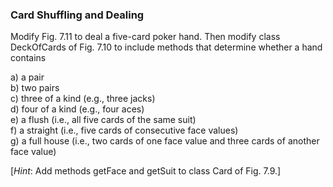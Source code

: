 ### Card Shuffling and Dealing

Modify Fig. 7.11 to deal a five-card poker hand. Then modify class DeckOfCards of Fig. 7.10 to include methods that determine whether a hand contains

a) a pair\
b) two pairs\
c) three of a kind (e.g., three jacks)\
d) four of a kind (e.g., four aces)\
e) a flush (i.e., all five cards of the same suit)\
f) a straight (i.e., five cards of consecutive face values)\
g) a full house (i.e., two cards of one face value and three cards of another face value)

[_Hint_: Add methods getFace and getSuit to class Card of Fig. 7.9.]